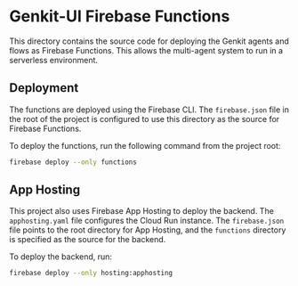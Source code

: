 # Genkit-UI Firebase Functions

This directory contains the source code for deploying the Genkit agents and flows as Firebase Functions. This allows the multi-agent system to run in a serverless environment.

## Deployment

The functions are deployed using the Firebase CLI. The `firebase.json` file in the root of the project is configured to use this directory as the source for Firebase Functions.

To deploy the functions, run the following command from the project root:

```bash
firebase deploy --only functions
```

## App Hosting

This project also uses Firebase App Hosting to deploy the backend. The `apphosting.yaml` file configures the Cloud Run instance. The `firebase.json` file points to the root directory for App Hosting, and the `functions` directory is specified as the source for the backend.

To deploy the backend, run:

```bash
firebase deploy --only hosting:apphosting
```
